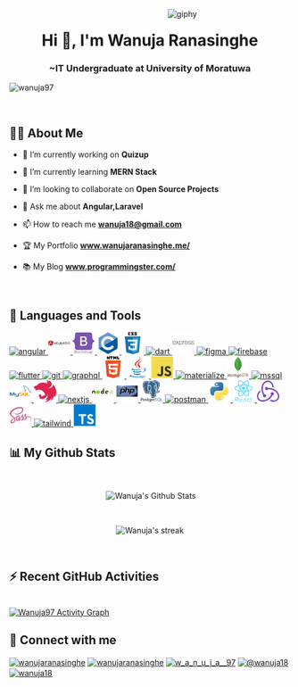 <img align='right' src="https://media.giphy.com/media/M9gbBd9nbDrOTu1Mqx/giphy.gif" width="220" alt="giphy">

<h1 align="center">Hi 👋, I'm Wanuja Ranasinghe</h1>
<h3 align="center">~IT Undergraduate at University of Moratuwa</h3>

<p align="left"> <img src="https://komarev.com/ghpvc/?username=Wanuja97&label=Profile%20views&color=0e75b6&style=flat" alt="wanuja97" /> </p>
<br/>
<h2 align="left"><b>🙋‍♂️ About Me</b></h2>

- 🔭 I’m currently working on **Quizup**

- 🌱 I’m currently learning **MERN Stack**

- 👯 I’m looking to collaborate on **Open Source Projects**

- 💬 Ask me about **Angular,Laravel**

- 📫 How to reach me **wanuja18@gmail.com**

- 🏆 My Portfolio **www.wanujaranasinghe.me/**

- 📚 My Blog **www.programmingster.com/**
<br/>

<h2 align="left"><b>🚀 Languages and Tools</b></h2>

<p align="left"> <a href="https://angular.io" target="_blank" rel="noreferrer" > <img src="https://angular.io/assets/images/logos/angular/angular.svg" alt="angular" width="40" height="40"/> </a> <a href="https://angular.io" target="_blank" rel="noreferrer"> <img src="https://raw.githubusercontent.com/devicons/devicon/master/icons/angularjs/angularjs-original-wordmark.svg" alt="angularjs" width="40" height="40"/> </a> <a href="https://getbootstrap.com" target="_blank" rel="noreferrer"> <img src="https://raw.githubusercontent.com/devicons/devicon/master/icons/bootstrap/bootstrap-plain-wordmark.svg" alt="bootstrap" width="40" height="40"/> </a> <a href="https://www.cprogramming.com/" target="_blank" rel="noreferrer"> <img src="https://raw.githubusercontent.com/devicons/devicon/master/icons/c/c-original.svg" alt="c" width="40" height="40"/> </a> <a href="https://www.w3schools.com/css/" target="_blank" rel="noreferrer"> <img src="https://raw.githubusercontent.com/devicons/devicon/master/icons/css3/css3-original-wordmark.svg" alt="css3" width="40" height="40"/> </a> <a href="https://dart.dev" target="_blank" rel="noreferrer"> <img src="https://www.vectorlogo.zone/logos/dartlang/dartlang-icon.svg" alt="dart" width="40" height="40"/> </a> <a href="https://expressjs.com" target="_blank" rel="noreferrer"> <img src="https://raw.githubusercontent.com/devicons/devicon/master/icons/express/express-original-wordmark.svg" alt="express" width="40" height="40"/> </a> <a href="https://www.figma.com/" target="_blank" rel="noreferrer"> <img src="https://www.vectorlogo.zone/logos/figma/figma-icon.svg" alt="figma" width="40" height="40"/> </a> <a href="https://firebase.google.com/" target="_blank" rel="noreferrer"> <img src="https://www.vectorlogo.zone/logos/firebase/firebase-icon.svg" alt="firebase" width="40" height="40"/> </a> <a href="https://flutter.dev" target="_blank" rel="noreferrer"> <img src="https://www.vectorlogo.zone/logos/flutterio/flutterio-icon.svg" alt="flutter" width="40" height="40"/> </a> <a href="https://git-scm.com/" target="_blank" rel="noreferrer"> <img src="https://www.vectorlogo.zone/logos/git-scm/git-scm-icon.svg" alt="git" width="40" height="40"/> </a> <a href="https://graphql.org" target="_blank" rel="noreferrer"> <img src="https://www.vectorlogo.zone/logos/graphql/graphql-icon.svg" alt="graphql" width="40" height="40"/> </a> <a href="https://www.w3.org/html/" target="_blank" rel="noreferrer"> <img src="https://raw.githubusercontent.com/devicons/devicon/master/icons/html5/html5-original-wordmark.svg" alt="html5" width="40" height="40"/> </a> <a href="https://www.java.com" target="_blank" rel="noreferrer"> <img src="https://raw.githubusercontent.com/devicons/devicon/master/icons/java/java-original.svg" alt="java" width="40" height="40"/> </a> <a href="https://developer.mozilla.org/en-US/docs/Web/JavaScript" target="_blank" rel="noreferrer"> <img src="https://raw.githubusercontent.com/devicons/devicon/master/icons/javascript/javascript-original.svg" alt="javascript" width="40" height="40"/> </a> <a href="https://materializecss.com/" target="_blank" rel="noreferrer"> <img src="https://raw.githubusercontent.com/prplx/svg-logos/5585531d45d294869c4eaab4d7cf2e9c167710a9/svg/materialize.svg" alt="materialize" width="40" height="40"/> </a> <a href="https://www.mongodb.com/" target="_blank" rel="noreferrer"> <img src="https://raw.githubusercontent.com/devicons/devicon/master/icons/mongodb/mongodb-original-wordmark.svg" alt="mongodb" width="40" height="40"/> </a> <a href="https://www.microsoft.com/en-us/sql-server" target="_blank" rel="noreferrer"> <img src="https://www.svgrepo.com/show/303229/microsoft-sql-server-logo.svg" alt="mssql" width="40" height="40"/> </a> <a href="https://www.mysql.com/" target="_blank" rel="noreferrer"> <img src="https://raw.githubusercontent.com/devicons/devicon/master/icons/mysql/mysql-original-wordmark.svg" alt="mysql" width="40" height="40"/> </a> <a href="https://nestjs.com/" target="_blank" rel="noreferrer"> <img src="https://raw.githubusercontent.com/devicons/devicon/master/icons/nestjs/nestjs-plain.svg" alt="nestjs" width="40" height="40"/> </a> <a href="https://nextjs.org/" target="_blank" rel="noreferrer"> <img src="https://cdn.worldvectorlogo.com/logos/nextjs-2.svg" alt="nextjs" width="40" height="40"/> </a> <a href="https://nodejs.org" target="_blank" rel="noreferrer"> <img src="https://raw.githubusercontent.com/devicons/devicon/master/icons/nodejs/nodejs-original-wordmark.svg" alt="nodejs" width="40" height="40"/> </a> <a href="https://www.php.net" target="_blank" rel="noreferrer"> <img src="https://raw.githubusercontent.com/devicons/devicon/master/icons/php/php-original.svg" alt="php" width="40" height="40"/> </a> <a href="https://www.postgresql.org" target="_blank" rel="noreferrer"> <img src="https://raw.githubusercontent.com/devicons/devicon/master/icons/postgresql/postgresql-original-wordmark.svg" alt="postgresql" width="40" height="40"/> </a> <a href="https://postman.com" target="_blank" rel="noreferrer"> <img src="https://www.vectorlogo.zone/logos/getpostman/getpostman-icon.svg" alt="postman" width="40" height="40"/> </a> <a href="https://www.python.org" target="_blank" rel="noreferrer"> <img src="https://raw.githubusercontent.com/devicons/devicon/master/icons/python/python-original.svg" alt="python" width="40" height="40"/> </a> <a href="https://reactjs.org/" target="_blank" rel="noreferrer"> <img src="https://raw.githubusercontent.com/devicons/devicon/master/icons/react/react-original-wordmark.svg" alt="react" width="40" height="40"/> </a> <a href="https://redux.js.org" target="_blank" rel="noreferrer"> <img src="https://raw.githubusercontent.com/devicons/devicon/master/icons/redux/redux-original.svg" alt="redux" width="40" height="40"/> </a> <a href="https://sass-lang.com" target="_blank" rel="noreferrer"> <img src="https://raw.githubusercontent.com/devicons/devicon/master/icons/sass/sass-original.svg" alt="sass" width="40" height="40"/> </a> <a href="https://tailwindcss.com/" target="_blank" rel="noreferrer"> <img src="https://www.vectorlogo.zone/logos/tailwindcss/tailwindcss-icon.svg" alt="tailwind" width="40" height="40"/> </a> <a href="https://www.typescriptlang.org/" target="_blank" rel="noreferrer"> <img src="https://raw.githubusercontent.com/devicons/devicon/master/icons/typescript/typescript-original.svg" alt="typescript" width="40" height="40"/> </a> </p>


<!--  ## 🔥 Streak Stats
[![GitHub Streak](https://github-readme-streak-stats.herokuapp.com?user=Wanuja97&theme=dracula&date_format=M%20j%5B%2C%20Y%5D&sideNums=FF00CB&currStreakLabel=00FFF2&currStreakNum=00FFF2&ring=AE00FF&fire=FF09FB&background=000637&sideLabels=EA01FF)](https://git.io/streak-stats) -->

<!--  <p align="center">
<a href="https://github.com/Wanuja97/github-readme-stats"><img alt="Wanuja's Top Languages" src="https://github-readme-stats.vercel.app/api/top-langs/?username=Wanuja97&langs_count=10&count_private=true&layout=compact&theme=react&hide_border=true&bg_color=0D1117" /></a>
</p>
  <p><b>Note:</b> Top languages is only a metric of the languages my public code consists of and doesn't reflect experience or skill level.
  </p>
<br/> -->
<h2 align="left"><b>📊 My Github Stats</b></h2>
 
<br/>
<p align="center">&nbsp;<img alt="Wanuja's Github Stats" src="https://github-readme-stats.vercel.app/api?username=Wanuja97&show_icons=true&count_private=true&theme=dracula&bg_color=0D1117" /></p>
<br/>
<p align="center">
<img title="🔥 Get streak stats for your profile at git.io/streak-stats" alt="Wanuja's streak" src="https://github-readme-streak-stats.herokuapp.com/?user=Wanuja97&theme=dracula&stroke=0000&background=060A0CD0"/>
</p>   
<br/>
<h2 align="left"><b>⚡ Recent GitHub Activities</b></h2>
  <br/>
   <a href="https://github.com/wanuja97"><img alt="Wanuja97 Activity Graph" src="https://activity-graph.herokuapp.com/graph?username=wanuja97&custom_title=Wanuja's%20Contribution%20Graph&theme=dracula" /></a> 
  
 <br/>
<h2 align="left"><b>📍 Connect with me</b></h2>
<p align="left">
<a href="https://linkedin.com/in/wanujaranasinghe" target="blank"><img align="center" src="https://raw.githubusercontent.com/rahuldkjain/github-profile-readme-generator/master/src/images/icons/Social/linked-in-alt.svg" alt="wanujaranasinghe" height="30" width="40" /></a>
<a href="https://fb.com/wanujaranasinghe" target="blank"><img align="center" src="https://raw.githubusercontent.com/rahuldkjain/github-profile-readme-generator/master/src/images/icons/Social/facebook.svg" alt="wanujaranasinghe" height="30" width="40" /></a>
<a href="https://instagram.com/w_a_n_u_j_a__97" target="blank"><img align="center" src="https://raw.githubusercontent.com/rahuldkjain/github-profile-readme-generator/master/src/images/icons/Social/instagram.svg" alt="w_a_n_u_j_a__97" height="30" width="40" /></a>
<a href="https://medium.com/@wanuja18" target="blank"><img align="center" src="https://raw.githubusercontent.com/rahuldkjain/github-profile-readme-generator/master/src/images/icons/Social/medium.svg" alt="@wanuja18" height="30" width="40" /></a>
<a href="https://www.hackerrank.com/wanuja18" target="blank"><img align="center" src="https://raw.githubusercontent.com/rahuldkjain/github-profile-readme-generator/master/src/images/icons/Social/hackerrank.svg" alt="wanuja18" height="30" width="40" /></a>
</p> 
<!-- <summary><b>⚡ Organizations that I have contributed to</b></summary>
[<img src= "https://avatars.githubusercontent.com/u/97980932?s=200&v=4" height= "50" width= "50">](https://github.com/teamscorpionsdev) -->
